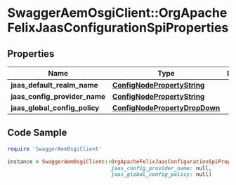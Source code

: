 # SwaggerAemOsgiClient::OrgApacheFelixJaasConfigurationSpiProperties

## Properties

Name | Type | Description | Notes
------------ | ------------- | ------------- | -------------
**jaas_default_realm_name** | [**ConfigNodePropertyString**](ConfigNodePropertyString.md) |  | [optional] 
**jaas_config_provider_name** | [**ConfigNodePropertyString**](ConfigNodePropertyString.md) |  | [optional] 
**jaas_global_config_policy** | [**ConfigNodePropertyDropDown**](ConfigNodePropertyDropDown.md) |  | [optional] 

## Code Sample

```ruby
require 'SwaggerAemOsgiClient'

instance = SwaggerAemOsgiClient::OrgApacheFelixJaasConfigurationSpiProperties.new(jaas_default_realm_name: null,
                                 jaas_config_provider_name: null,
                                 jaas_global_config_policy: null)
```


